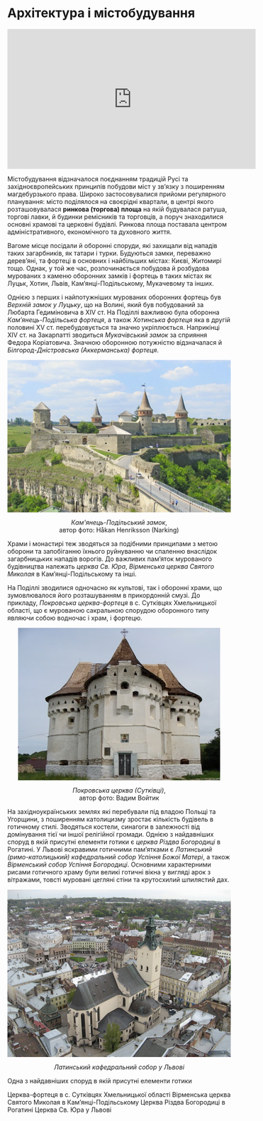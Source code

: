 # Архітектура і містобудування

<div class="fluidMedia">
<iframe align="center" width="560" height="315" src="https://www.youtube.com/embed/TlzY9gfAsrY" frameborder="0" allowfullscreen></iframe>
</div>
<div class="popup">
</div>

Містобудування відзначалося поєднанням традицій Русі та західноєвропейських принципів побудови міст у зв’язку з поширенням магдебурзького права. Широко застосовувалися прийоми регулярного планування: місто поділялося на своєрідні квартали, в центрі якого розташовувалася **ринкова (торгова) площа** на якій будувалася ратуша, торгові лавки, й будинки ремісників та торговців, а поруч знаходилися основні храмові та церковні будівлі. Ринкова площа поставала центром адміністративного, економічного та духовного життя.

Вагоме місце посідали й оборонні споруди, які захищали від нападів таких загарбників, як татари і турки. Будуються замки, переважно дерев’яні, та фортеці в основних і найбільших містах: Києві, Житомирі тощо. Однак, у той же час, розпочинається побудова й розбудова мурованих з каменю оборонних замків і фортець в таких містах як Луцьк, Хотин, Львів, Кам’янці-Подільському, Мукачевому та інших. 

Однією з перших і найпотужніших мурованих оборонних фортець був *Верхній замок у Луцьку*, що на Волині, який був побудований за Любарта Гедиміновича в XIV ст. На Поділлі важливою була оборонна *Кам’янець-Подільська фортеця*, а також *Хотинська фортеця* яка в другій половині XV ст. перебудовується та значно укріплюється. Наприкінці XIV ст. на Закарпатті зводиться *Мукачівський замок* за сприяння Федора Коріатовича. Значною оборонною потужністю відзначалася й *Білгород-Дністровська (Аккерманська) фортеця*. 

<p align="center"><img align="center"  src="5-4-7.png" style="width: 528px; height: auto;"/></p>
<p align="center"><i>Кам'янець-Подільський замок</i>,<br>
автор фото: Håkan Henriksson (Narking)</p>

Храми і монастирі теж зводяться за подібними принципами з метою оборони та запобіганню їхнього руйнуванню чи спаленню внаслідок загарбницьких нападів ворогів. До важливих пам’яток мурованого будівництва належать *церква Св. Юра*, *Вірменська церква Святого Миколая* в Кам’янці-Подільському та інші. 

На Поділлі зводилися одночасно як культові, так і оборонні храми, що зумовлювалося його розташуванням в прикордонній смузі. До прикладу, *Покровська церква-фортеця* в с. Сутківцях Хмельницької області, що є мурованою сакральною спорудою оборонного типу являючи собою водночас і храм, і фортецю.

<p align="center"><img align="center"  src="5-4-8.png" style="width: 456px; height: auto;"/></p>
<p align="center"><i>Покровська церква (Сутківці)</i>,<br>
автор фото: Вадим Войтик</p> 

На західноукраїнських землях які перебували під владою Польщі та Угорщини, з поширенням католицизму зростає кількість будівель в готичному стилі. Зводяться костели, синагоги в залежності від домінування тієї чи іншої релігійної громади. Однією з найдавніших споруд в якій присутні елементи готики є *церква Різдва Богородиці* в Рогатині. У Львові яскравими готичними пам’ятками є *Латинський (римо-католицький) кафедральний собор Успіння Божої Матері*, а також *Вірменський собор Успіння Богородиці*. Основними характерними рисами готичного храму були великі готичні вікна у вигляді арок з вітражами, товсті муровані цегляні стіни та крутосхилий шпилястий дах. 

<p align="center"><img align="center"  src="5-4-9.png" style="width: 531px; height: auto;"/></p>
<p align="center"><i>Латинський кафедральний собор у Львові</i></p> 

<quiz>
<question>
  <p>Одна з найдавніших споруд в якій присутні елементи готики</p>
        <answer>Церква-фортеця в с. Сутківцях Хмельницької області</answer>
  <answer>Вірменська церква Святого Миколая в Кам’янці-Подільському</answer>
        <answer correct>Церква Різдва Богородиці в Рогатині</answer>
  <answer>Церква Св. Юра у Львові</answer>
</question>
</quiz>